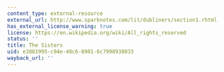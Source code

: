 ```yaml
---
content_type: external-resource
external_url: http://www.sparknotes.com/lit/dubliners/section1.rhtml
has_external_license_warning: true
license: https://en.wikipedia.org/wiki/All_rights_reserved
status: ''
title: The Sisters
uid: e3881995-c94e-40c6-8901-6c7998938033
wayback_url: ''
---
```

